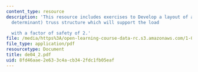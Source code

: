 ```yaml
---
content_type: resource
description: 'This resource includes exercises to Develop a layout of a (statically
  determinant) truss structure which will support the load

  with a factor of safety of 2.'
file: /media/https%3A/open-learning-course-data-rc.s3.amazonaws.com/1-050-solid-mechanics-fall-2004/8fd46aae2e633c4acb342fdc1fb05eaf_de04_2.pdf
file_type: application/pdf
resourcetype: Document
title: de04_2.pdf
uid: 8fd46aae-2e63-3c4a-cb34-2fdc1fb05eaf
---
```

